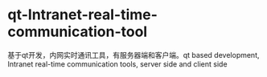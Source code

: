 # qt-Intranet-real-time-communication-tool
基于qt开发，内网实时通讯工具，有服务器端和客户端。qt based development, Intranet real-time communication tools, server side and client side

